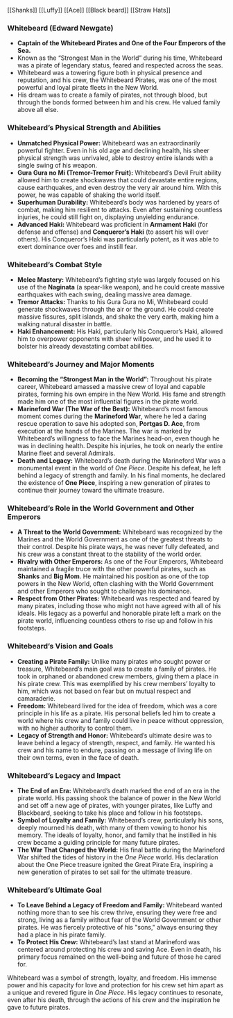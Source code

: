 [[Shanks]] [[Luffy]] [[Ace]] [[Black beard]] [[Straw Hats]]
### **Whitebeard (Edward Newgate)**

- **Captain of the Whitebeard Pirates and One of the Four Emperors of the Sea.**
- Known as the “Strongest Man in the World” during his time, Whitebeard was a pirate of legendary status, feared and respected across the seas.
- Whitebeard was a towering figure both in physical presence and reputation, and his crew, the Whitebeard Pirates, was one of the most powerful and loyal pirate fleets in the New World.
- His dream was to create a family of pirates, not through blood, but through the bonds formed between him and his crew. He valued family above all else.

### **Whitebeard’s Physical Strength and Abilities**

- **Unmatched Physical Power:** Whitebeard was an extraordinarily powerful fighter. Even in his old age and declining health, his sheer physical strength was unrivaled, able to destroy entire islands with a single swing of his weapon.
- **Gura Gura no Mi (Tremor-Tremor Fruit):** Whitebeard’s Devil Fruit ability allowed him to create shockwaves that could devastate entire regions, cause earthquakes, and even destroy the very air around him. With this power, he was capable of shaking the world itself.
- **Superhuman Durability:** Whitebeard’s body was hardened by years of combat, making him resilient to attacks. Even after sustaining countless injuries, he could still fight on, displaying unyielding endurance.
- **Advanced Haki:** Whitebeard was proficient in **Armament Haki** (for defense and offense) and **Conqueror’s Haki** (to assert his will over others). His Conqueror’s Haki was particularly potent, as it was able to exert dominance over foes and instill fear.

### **Whitebeard’s Combat Style**

- **Melee Mastery:** Whitebeard’s fighting style was largely focused on his use of the **Naginata** (a spear-like weapon), and he could create massive earthquakes with each swing, dealing massive area damage.
- **Tremor Attacks:** Thanks to his Gura Gura no Mi, Whitebeard could generate shockwaves through the air or the ground. He could create massive fissures, split islands, and shake the very earth, making him a walking natural disaster in battle.
- **Haki Enhancement:** His Haki, particularly his Conqueror’s Haki, allowed him to overpower opponents with sheer willpower, and he used it to bolster his already devastating combat abilities.

### **Whitebeard’s Journey and Major Moments**

- **Becoming the “Strongest Man in the World”:** Throughout his pirate career, Whitebeard amassed a massive crew of loyal and capable pirates, forming his own empire in the New World. His fame and strength made him one of the most influential figures in the pirate world.
- **Marineford War (The War of the Best):** Whitebeard’s most famous moment comes during the **Marineford War**, where he led a daring rescue operation to save his adopted son, **Portgas D. Ace**, from execution at the hands of the Marines. The war is marked by Whitebeard’s willingness to face the Marines head-on, even though he was in declining health. Despite his injuries, he took on nearly the entire Marine fleet and several Admirals.
- **Death and Legacy:** Whitebeard’s death during the Marineford War was a monumental event in the world of _One Piece_. Despite his defeat, he left behind a legacy of strength and family. In his final moments, he declared the existence of **One Piece**, inspiring a new generation of pirates to continue their journey toward the ultimate treasure.

### **Whitebeard’s Role in the World Government and Other Emperors**

- **A Threat to the World Government:** Whitebeard was recognized by the Marines and the World Government as one of the greatest threats to their control. Despite his pirate ways, he was never fully defeated, and his crew was a constant threat to the stability of the world order.
- **Rivalry with Other Emperors:** As one of the Four Emperors, Whitebeard maintained a fragile truce with the other powerful pirates, such as **Shanks** and **Big Mom**. He maintained his position as one of the top powers in the New World, often clashing with the World Government and other Emperors who sought to challenge his dominance.
- **Respect from Other Pirates:** Whitebeard was respected and feared by many pirates, including those who might not have agreed with all of his ideals. His legacy as a powerful and honorable pirate left a mark on the pirate world, influencing countless others to rise up and follow in his footsteps.

### **Whitebeard’s Vision and Goals**

- **Creating a Pirate Family:** Unlike many pirates who sought power or treasure, Whitebeard’s main goal was to create a family of pirates. He took in orphaned or abandoned crew members, giving them a place in his pirate crew. This was exemplified by his crew members’ loyalty to him, which was not based on fear but on mutual respect and camaraderie.
- **Freedom:** Whitebeard lived for the idea of freedom, which was a core principle in his life as a pirate. His personal beliefs led him to create a world where his crew and family could live in peace without oppression, with no higher authority to control them.
- **Legacy of Strength and Honor:** Whitebeard’s ultimate desire was to leave behind a legacy of strength, respect, and family. He wanted his crew and his name to endure, passing on a message of living life on their own terms, even in the face of death.

### **Whitebeard’s Legacy and Impact**

- **The End of an Era:** Whitebeard’s death marked the end of an era in the pirate world. His passing shook the balance of power in the New World and set off a new age of pirates, with younger pirates, like Luffy and Blackbeard, seeking to take his place and follow in his footsteps.
- **Symbol of Loyalty and Family:** Whitebeard’s crew, particularly his sons, deeply mourned his death, with many of them vowing to honor his memory. The ideals of loyalty, honor, and family that he instilled in his crew became a guiding principle for many future pirates.
- **The War That Changed the World:** His final battle during the Marineford War shifted the tides of history in the _One Piece_ world. His declaration about the One Piece treasure ignited the Great Pirate Era, inspiring a new generation of pirates to set sail for the ultimate treasure.

### **Whitebeard’s Ultimate Goal**

- **To Leave Behind a Legacy of Freedom and Family:** Whitebeard wanted nothing more than to see his crew thrive, ensuring they were free and strong, living as a family without fear of the World Government or other pirates. He was fiercely protective of his "sons," always ensuring they had a place in his pirate family.
- **To Protect His Crew:** Whitebeard’s last stand at Marineford was centered around protecting his crew and saving Ace. Even in death, his primary focus remained on the well-being and future of those he cared for.

Whitebeard was a symbol of strength, loyalty, and freedom. His immense power and his capacity for love and protection for his crew set him apart as a unique and revered figure in _One Piece_. His legacy continues to resonate, even after his death, through the actions of his crew and the inspiration he gave to future pirates.